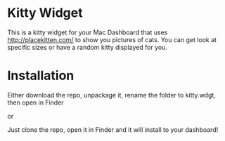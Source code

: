 Kitty Widget
============
This is a kitty widget for your Mac Dashboard that uses <http://placekitten.com/> to show you pictures of cats.
You can get look at specific sizes or have a random kitty displayed for you.

Installation
============
Either download the repo, unpackage it, rename the folder to kitty.wdgt, then open in Finder

or

Just clone the repo, open it in Finder and it will install to your dashboard!

